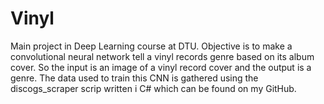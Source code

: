 # Vinyl
Main project in Deep Learning course at DTU. Objective is to make a convolutional neural network tell a vinyl records genre based on its album cover. So the input is an image of a vinyl record cover and the output is a genre. The data used to train this CNN is gathered using the discogs_scraper scrip written i C# which can be found on my GitHub.
